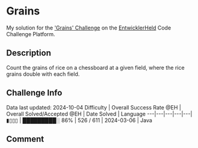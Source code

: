 # Grains

My solution for the ['Grains' Challenge](https://platform.entwicklerheld.de/challenge/grains?technology=Java) on the [EntwicklerHeld](https://platform.entwicklerheld.de/) Code Challenge Platform.

## Description
Count the grains of rice on a chessboard at a given field, where the rice grains double with each field.

## Challenge Info
Data last updated: 2024-10-04
Difficulty | Overall Success Rate @EH | Overall Solved/Accepted @EH | Date Solved | Language
---|---|---|---|---|
▮▯▯▯ | █████████░ 86% | 526 / 611 | 2024-03-06 | Java

## Comment
